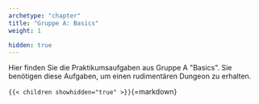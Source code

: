 ```yaml
---
archetype: "chapter"
title: "Gruppe A: Basics"
weight: 1

hidden: true
---
```



Hier finden Sie die Praktikumsaufgaben aus Gruppe A "Basics". Sie benötigen diese Aufgaben, um
einen rudimentären Dungeon zu erhalten.


`{{< children showhidden="true" >}}`{=markdown}
